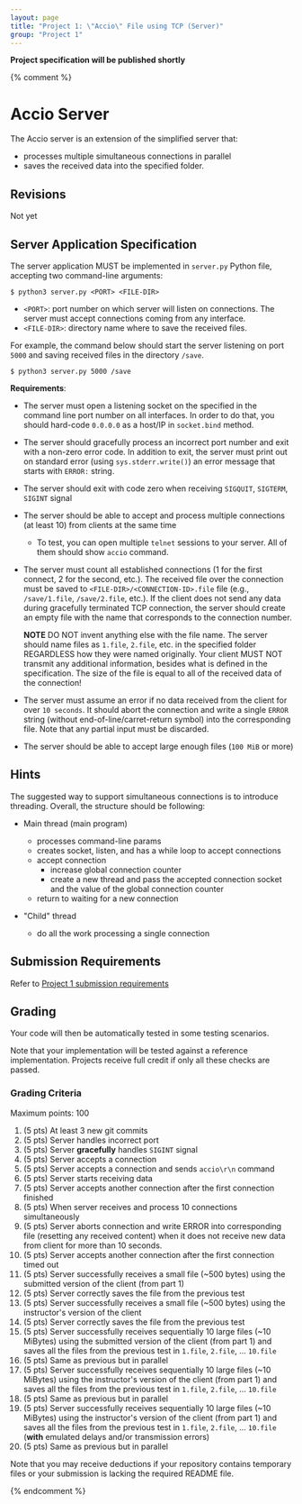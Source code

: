 ```yaml
---
layout: page
title: "Project 1: \"Accio\" File using TCP (Server)"
group: "Project 1"
---
```


**Project specification will be published shortly**

{% comment %}

# Accio Server

The Accio server is an extension of the simplified server that:
- processes multiple simultaneous connections in parallel
- saves the received data into the specified folder.

## Revisions

Not yet

## Server Application Specification

The server application MUST be implemented in `server.py` Python file, accepting two command-line arguments:

    $ python3 server.py <PORT> <FILE-DIR>

- `<PORT>`: port number on which server will listen on connections.  The server must accept connections coming from any interface.
- `<FILE-DIR>`: directory name where to save the received files.

For example, the command below should start the server listening on port `5000` and saving received files in the directory `/save`.

    $ python3 server.py 5000 /save

**Requirements**:

- The server must open a listening socket on the specified in the command line port number on all interfaces. In order to do that, you should hard-code `0.0.0.0` as a host/IP in `socket.bind` method.

- The server should gracefully process an incorrect port number and exit with a non-zero error code.  In addition to exit, the server must print out on standard error (using `sys.stderr.write()`) an error message that starts with `ERROR:` string.

- The server should exit with code zero when receiving `SIGQUIT`, `SIGTERM`, `SIGINT` signal

- The server should be able to accept and process multiple connections (at least 10) from clients at the same time

   * To test, you can open multiple `telnet` sessions to your server.  All of them should show `accio` command.

- The server must count all established connections (1 for the first connect, 2 for the second, etc.).  The received file over the connection must be saved to `<FILE-DIR>/<CONNECTION-ID>.file` file  (e.g., `/save/1.file`, `/save/2.file`, etc.).  If the client does not send any data during gracefully terminated TCP connection, the server should create an empty file with the name that corresponds to the connection number.

   **NOTE** DO NOT invent anything else with the file name. The server should name files as `1.file`, `2.file`, etc. in the specified folder REGARDLESS how they were named originally.  Your client MUST NOT transmit any additional information, besides what is defined in the specification.  The size of the file is equal to all of the received data of the connection!

- The server must assume an error if no data received from the client for over `10 seconds`.  It should abort the connection and write a single `ERROR` string (without end-of-line/carret-return symbol) into the corresponding file.  Note that any partial input must be discarded.

- The server should be able to accept large enough files (`100 MiB` or more)

## Hints

The suggested way to support simultaneous connections is to introduce threading. Overall, the structure should be following:

- Main thread (main program)

   * processes command-line params
   * creates socket, listen, and has a while loop to accept connections
   * accept connection
       - increase global connection counter
       - create a new thread and pass the accepted connection socket and the value of the global connection counter
   * return to waiting for a new connection
   
- "Child" thread

   * do all the work processing a single connection

## Submission Requirements

Refer to [Project 1 submission requirements](project-1.html#Genreral-Submission-Requirements)

## Grading

Your code will then be automatically tested in some testing scenarios.

Note that your implementation will be tested against a reference implementation. Projects receive full credit if only all these checks are passed.

### Grading Criteria

Maximum points: 100

1. (5 pts) At least 3 new git commits
1. (5 pts) Server handles incorrect port
1. (5 pts) Server **gracefully** handles `SIGINT` signal
1. (5 pts) Server accepts a connection
1. (5 pts) Server accepts a connection and sends `accio\r\n` command
1. (5 pts) Server starts receiving data
1. (5 pts) Server accepts another connection after the first connection finished
1. (5 pts) When server receives and process 10 connections simultaneously
1. (5 pts) Server aborts connection and write ERROR into corresponding file (resetting any received content) when it does not receive new data from client for more than 10 seconds.
1. (5 pts) Server accepts another connection after the first connection timed out
1. (5 pts) Server successfully receives a small file (~500 bytes) using the submitted version of the client (from part 1)
1. (5 pts) Server correctly saves the file from the previous test
1. (5 pts) Server successfully receives a small file (~500 bytes) using the instructor's version of the client
1. (5 pts) Server correctly saves the file from the previous test
1. (5 pts) Server successfully receives sequentially 10 large files (~10 MiBytes) using the submitted version of the client (from part 1) and saves all the files from the previous test in `1.file`, `2.file`, ... `10.file`
1. (5 pts) Same as previous but in parallel
1. (5 pts) Server successfully receives sequentially 10 large files (~10 MiBytes) using the instructor's version of the client (from part 1) and saves all the files from the previous test in `1.file`, `2.file`, ... `10.file`
1. (5 pts) Same as previous but in parallel
1. (5 pts) Server successfully receives sequentially 10 large files (~10 MiBytes) using the instructor's version of the client (from part 1) and saves all the files from the previous test in `1.file`, `2.file`, ... `10.file` (**with** emulated delays and/or transmission errors)
1. (5 pts) Same as previous but in parallel

Note that you may receive deductions if your repository contains temporary files or your submission is lacking the required README file.

{% endcomment %}
